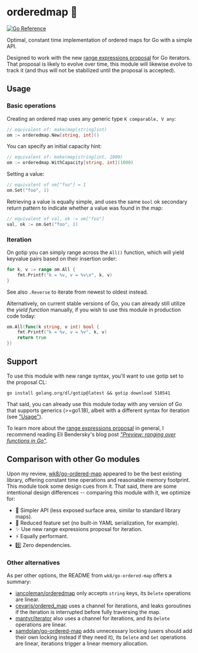 # orderedmap :ant:

[![Go Reference](https://pkg.go.dev/badge/github.com/mroth/orderedmap.svg)](https://pkg.go.dev/github.com/mroth/orderedmap)

Optimal, constant time implementation of ordered maps for Go with a simple API.

Designed to work with the new [range expressions proposal][1] for Go iterators.
That proposal is likely to evolve over time, this module will likewise evolve to
track it (and thus will not be stabilized until the proposal is accepted).

[1]: https://github.com/golang/go/issues/61405

## Usage

### Basic operations

Creating an ordered map uses any generic type `K comparable, V any`:
```go
// equivalent of: make(map[string]int)
om := orderedmap.New[string, int]()
```

You can specify an initial capacity hint:
```go
// equivalent of: make(map[string]int, 1000)
om := orderedmap.WithCapacity[string, int](1000)
```

Setting a value:
```go
// equivalent of om["foo"] = 1
om.Set("foo", 1)
```

Retrieving a value is equally simple, and uses the same `bool` ok secondary
return pattern to indicate whether a value was found in the map:
```go
// equivalent of val, ok := om["foo"]
val, ok := om.Get("foo", 1)
```

### Iteration

On gotip you can simply range across the `All()` function, which will yield
keyvalue pairs based on their insertion order:
```go
for k, v := range om.All {
    fmt.Printf("k = %v, v = %v\n", k, v)
}
```

See also `.Reverse` to iterate from newest to oldest instead.

Alternatively, on current stable versions of Go, you can already still utilize
the _yield function_ manually, if you wish to use this module in
production code today:

```go
om.All(func(k string, v int) bool {
    fmt.Printf("k = %v, v = %v", k, v)
    return true
})
```

## Support

To use this module with new range syntax, you'll want to use gotip set to the
proposal CL:

    go install golang.org/dl/gotip@latest && gotip download 510541

That said, you can already use this module today with any version of Go that
supports generics (>=go1.18), albeit with a different syntax for iteration (see
["Usage"](#usage)).

To learn more about the [range expressions proposal][1] in general, I recommend
reading Eli Bendersky's blog post _["Preview: ranging over functions in Go"][2]_.

[2]: https://eli.thegreenplace.net/2023/preview-ranging-over-functions-in-go/

## Comparison with other Go modules

Upon my review, [wk8/go-ordered-map](https://github.com/wk8/go-ordered-map)
appeared to be the best existing library, offering constant time operations and
reasonable memory footprint. This module took some design cues from it. That
said, there are some intentional design differences -- comparing this module
with it, we optimize for:

* :bug: Simpler API (less exposed surface area, similar to standard library maps).
* :seedling: Reduced feature set (no built-in YAML serialization, for example).
* :sparkles: Use new range expressions proposal for iteration.
* :zap: Equally performant.
* :zero: Zero dependencies.

### Other alternatives
As per other options, the README from `wk8/go-ordered-map` offers a summary:

* [iancoleman/orderedmap](https://github.com/iancoleman/orderedmap) only accepts
  `string` keys, its `Delete` operations are linear.
* [cevaris/ordered_map](https://github.com/cevaris/ordered_map) uses a channel
  for iterations, and leaks goroutines if the iteration is interrupted before
  fully traversing the map.
* [mantyr/iterator](https://github.com/mantyr/iterator) also uses a channel for
  iterations, and its `Delete` operations are linear.
* [samdolan/go-ordered-map](https://github.com/samdolan/go-ordered-map) adds
  unnecessary locking (users should add their own locking instead if they need
  it), its `Delete` and `Get` operations are linear, iterations trigger a linear
  memory allocation.

